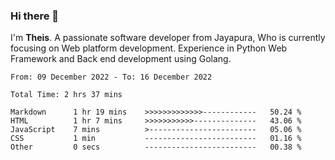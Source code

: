 ### Hi there 👋

I'm <b>Theis</b>. A passionate software developer from Jayapura, Who is currently focusing on Web platform development. Experience in Python Web Framework and Back end development using Golang.

 
 <!--START_SECTION:waka-->

```text
From: 09 December 2022 - To: 16 December 2022

Total Time: 2 hrs 37 mins

Markdown      1 hr 19 mins    >>>>>>>>>>>>>------------   50.24 %
HTML          1 hr 7 mins     >>>>>>>>>>>--------------   43.06 %
JavaScript    7 mins          >------------------------   05.06 %
CSS           1 min           -------------------------   01.16 %
Other         0 secs          -------------------------   00.38 %
```

<!--END_SECTION:waka-->
